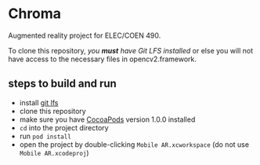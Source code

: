 # Chroma
Augmented reality project for ELEC/COEN 490.

To clone this repository, *you **must** have Git LFS installed* or else you will not have access to the necessary files in opencv2.framework.

## steps to build and run
- install [git lfs](https://git-lfs.github.com/)
- clone this repository
- make sure you have [CocoaPods](https://cocoapods.org/) version 1.0.0 installed
- `cd` into the project directory
- run `pod install`
- open the project by double-clicking `Mobile AR.xcworkspace` (do not use `Mobile AR.xcodeproj`)
